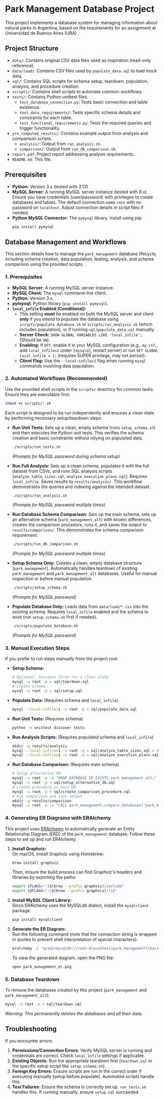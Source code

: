 # Park Management Database Project

This project implements a database system for managing information about natural parks in Argentina, based on the requirements for an assignment at Universidad de Buenos Aires (UBA) .

## Project Structure

*   `data/`: Contains original CSV data files used as inspiration (read-only reference).
*   `data/load/`: Contains CSV files used by `populate_data.sql` to load mock data.
*   `sql/`: Contains SQL scripts for schema setup, teardown, population, analysis, and procedure creation.
*   `scripts/`: Contains shell scripts to automate common workflows.
*   `tests/`: Contains Python unittest files.
    *   `test_database_connection.py`: Tests basic connection and table existence.
    *   `test_data_requirements/`: Tests specific schema details and constraints for each table.
    *   `test_functional_requirements.py`: Tests the required queries and trigger functionality.
*   `pre_computed_results/`: Contains example output from analysis and comparison scripts.
    *   `analysis/`: Output from `run_analysis.sh`.
    *   `comparison/`: Output from `run_db_comparison.sh`.
*   `report.pdf`: Project report addressing analysis requirements.
*   `README.md`: This file.

## Prerequisites

*   **Python:** Version 3.x (tested with 3.13)
*   **MySQL Server:** A running MySQL server instance (tested with 8.x). Ensure you have credentials (user/password) with privileges to create databases and tables. The default connection uses `root` with no password on `localhost`. Adjust connection details in script files if needed.
*   **Python MySQL Connector:** The `pymysql` library. Install using pip:
    ```bash
    pip install pymysql
    ```

## Database Management and Workflows

This section details how to manage the `park_management` database lifecycle, including schema creation, data
population, testing, analysis, and schema comparison using the provided scripts.

### 1. Prerequisites

*   **MySQL Server:** A running MySQL server instance.
*   **MySQL Client:** The `mysql` command-line client.
*   **Python:** Version 3.x.
*   **pymysql:** Python library (`pip install pymysql`).
*   **`local_infile` Enabled (Conditional):**
    *   This setting **must** be enabled on both the MySQL server and client **only** if you intend to populate the
database using `scripts/populate_database.sh` or `scripts/run_analysis.sh` (which includes population), or if running
`sql/populate_data.sql` manually.
    *   **Server Check:** `SHOW GLOBAL VARIABLES LIKE 'local_infile';` (Should be `ON`).
    *   **Enabling:** If `OFF`, enable it in your MySQL configuration (e.g., `my.cnf`, add `local_infile=1` under
`[mysqld]`, restart server) or run `SET GLOBAL local_infile = 1;` (requires SUPER privilege, may not persist).
    *   **Client Flag:** Use the `--local-infile=1` flag when running `mysql` commands involving data population.

### 2. Automated Workflows (Recommended)

Use the provided shell scripts in the `scripts/` directory for common tasks. Ensure they are executable first:
```bash
chmod +x scripts/*.sh
```

Each script is designed to be run independently and ensures a clean state by performing necessary setup/teardown
steps.

*   **Run Unit Tests:** Sets up a clean, empty schema (runs `setup_schema.sh`) and then executes the Python unit
tests. This verifies the schema creation and basic constraints without relying on populated data.
    ```bash
    ./scripts/run_tests.sh
    ```
    *(Prompts for MySQL password during schema setup)*

*   **Run Full Analysis:** Sets up a clean schema, populates it with the full dataset from CSVs, and runs SQL analysis
scripts (`analyze_table_sizes.sql`, `analyze_execution_plans.sql`). Requires `local_infile`. Saves results to
`results/analysis/`. This workflow demonstrates the queries and indexing against the intended dataset.
    ```bash
    ./scripts/run_analysis.sh
    ```
    *(Prompts for MySQL password multiple times)*

*   **Run Database Schema Comparison:** Sets up the main schema, sets up an alternative schema (`park_management_alt`)
with known differences, creates the comparison procedure, runs it, and saves the output to
`results/comparison/`. This demonstrates the schema comparison requirement.
    ```bash
    ./scripts/run_db_comparison.sh
    ```
    *(Prompts for MySQL password multiple times)*

*   **Setup Schema Only:** Creates a clean, empty database structure (`park_management`). Automatically handles
teardown of existing `park_management` and `park_management_alt` databases. Useful for manual inspection or before
manual population.
    ```bash
    ./scripts/setup_schema.sh
    ```
    *(Prompts for MySQL password)*

*   **Populate Database Only:** Loads data from `data/load/*.csv` into the *existing* schema. Requires `local_infile`
enabled and the schema to exist (run `setup_schema.sh` first if needed).
    ```bash
    ./scripts/populate_database.sh
    ```
    *(Prompts for MySQL password)*

### 3. Manual Execution Steps

If you prefer to run steps manually from the project root:

*   **Setup Schema:**
    ```bash
    # Optional: Teardown first for a clean slate
    mysql -u root -p < sql/teardown.sql
    # Create schema
    mysql -u root -p < sql/setup.sql
    ```
*   **Populate Data:** (Requires schema and `local_infile`)
    ```bash
    mysql --local-infile=1 -u root -p < sql/populate_data.sql
    ```
*   **Run Unit Tests:** (Requires schema)
    ```bash
    python -m unittest discover tests
    ```
*   **Run Analysis Scripts:** (Requires populated schema and `local_infile`)
    ```bash
    mkdir -p results/analysis
    mysql --local-infile=1 -u root -p < sql/analyze_table_sizes.sql > results/analysis/table_sizes_output.txt
    mysql --local-infile=1 -u root -p < sql/analyze_execution_plans.sql > results/analysis/execution_plans_output.txt
    ```

*   **Run Database Comparison:** (Requires main schema)
    ```bash
    # Setup alternative DB
    mysql -u root -p -e "DROP DATABASE IF EXISTS park_management_alt;"
    mysql -u root -p < sql/setup_alternative_db.sql
    # Create procedure in main DB
    mysql -u root -p < sql/create_comparison_procedure.sql
    # Run comparison and save output
    mkdir -p results/comparison
    mysql -u root -p -e "CALL park_management.compare_databases('park_management', 'park_management_alt');" > results/comparison/schema_comparison_output.txt
    ```

### 4. Generating ER Diagrams with ERAlchemy

This project uses [ERAlchemy](https://github.com/eralchemy/eralchemy) to automatically generate an Entity Relationship Diagram (ERD) of the `park_management` database. Follow these steps to set up and run ERAlchemy:

1. **Install Graphviz:**  
   On macOS, install Graphviz using Homebrew:
   ```bash
   brew install graphviz
   ```
   Then, ensure the build process can find Graphviz's headers and libraries by exporting the paths:
   ```bash
   export CFLAGS="-I$(brew --prefix graphviz)/include"
   export LDFLAGS="-L$(brew --prefix graphviz)/lib"
   ```

2. **Install MySQL Client Library:**  
   Since ERAlchemy uses the MySQLdb dialect, install the `mysqlclient` package:
   ```bash
   pip install mysqlclient
   ```

3. **Generate the ER Diagram:**  
   Run the following command (note that the connection string is wrapped in quotes to prevent shell interpretation of special characters):
   ```bash
   eralchemy -i 'mysql+mysqldb://root:@localhost/park_management?charset=utf8mb4' -o park_management_er.png
   ```
   To view the generated diagram, open the PNG file:
   ```bash
   open park_management_er.png
   ```


### 5. Database Teardown

To remove the databases created by this project (`park_management` and `park_management_alt`):

```bash
mysql -u root -p < sql/teardown.sql
```
*Warning: This permanently deletes the databases and all their data.*

## Troubleshooting

If you encounter errors:

1.  **Permissions/Connection Errors:** Verify MySQL server is running and credentials are correct. Check
`local_infile` settings if applicable.
2.  **Existing Objects:** Run the appropriate teardown first (`teardown.sql` or the specific setup script like
`setup_schema.sh`).
3.  **Foreign Key Errors:** Ensure scripts are run in the correct order if executing manually (setup before populate).
Automated scripts handle this.
4.  **Test Failures:** Ensure the schema is correctly set up. `run_tests.sh` handles this. If running manually, ensure
`setup.sql` succeeded.